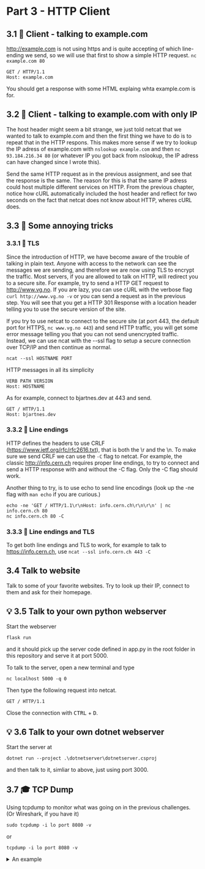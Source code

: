 # Part 3 - HTTP Client

## 3.1 🧱 Client  - talking to example.com
http://example.com is not using https and is quite accepting of which line-ending we send, so we will use that first to show a simple HTTP request.
```nc example.com 80```

```
GET / HTTP/1.1
Host: example.com
```

You should get a response with some HTML explaing whta example.com is for.

## 3.2 🧱 Client  - talking to example.com with only IP
The host header might seem a bit strange, we just told netcat that we wanted to talk to example.com and then the first thing we have to do is to repeat that in the HTTP respons. This makes more sense if we try to lookup the IP adress of example.com with ```nslookup example.com``` and then ```nc 93.184.216.34 80``` (or whatever IP you got back from nslookup, the IP adress can have changed since I wrote this).

Send the same HTTP request as in the previous assignment, and see that the response is the same. The reason for this is that the same IP adress could host multiple different services on HTTP. From the previous chapter, notice how cURL automatically included the host header and reflect for two seconds on the fact that netcat does not know about HTTP, wheres cURL does.

## 3.3 🧱 Some annoying tricks

### 3.3.1 🧱 TLS

Since the introduction of HTTP, we have become aware of the trouble of talking in plain text. Anyone with access to the network can see the messages we are sending, and therefore we are now using TLS to encrypt the traffic. Most servers, if you are allowed to talk on HTTP, will redirect you to a secure site. For example, try to send a HTTP GET request to http://www.vg.no. If you are lazy, you can use cURL with the verbose flag ```curl http://www.vg.no -v``` or you can send a request as in the previous step. You will see that you get a HTTP 301 Response with a location header telling you to use the secure version of the site.

If you try to use netcat to connect to the secure site (at port 443, the default port for HTTPS, ```nc www.vg.no 443```) and send HTTP traffic, you will get some error message telling you that you can not send unencrypted traffic. Instead, we can use ncat with the --ssl flag to setup a secure connection over TCP/IP and then continue as normal.

```ncat --ssl HOSTNAME PORT```

HTTP messages in all its simplicity
```
VERB PATH VERSION
Host: HOSTNAME
```
As for example, connect to bjartnes.dev at 443 and send.
```
GET / HTTP/1.1
Host: bjartnes.dev
```

### 3.3.2 🧱 Line endings
HTTP defines the headers to use CRLF (https://www.ietf.org/rfc/rfc2616.txt), that is both the \r and the \n. To make sure we send CRLF we can use the ```-C``` flag to netcat. 
For example, the classic http://info.cern.ch requires proper line endings, to try to connect and send a HTTP response with and without the -C flag. Only the -C flag should work.

Another thing to try, is to use echo to send line encodings (look up the -ne flag with ```man echo``` if you are curious.)
```
echo -ne 'GET / HTTP/1.1\r\nHost: info.cern.ch\r\n\r\n' | nc info.cern.ch 80
nc info.cern.ch 80 -C
```

### 3.3.3 🧱 Line endings and TLS
To get both line endings and TLS to work, for example to talk to https://info.cern.ch, use
```ncat --ssl info.cern.ch 443 -C```

## 3.4 Talk to website
Talk to some of your favorite websites. Try to look up their IP, connect to them and ask for their homepage.


## 💡 3.5 Talk to your own python webserver

Start the webserver
```
flask run
```
and it should pick up the server code defined in app.py in the root folder in this repository and serve it at port 5000.

To talk to the server, open a new terminal and type
```
nc localhost 5000 -q 0
```

Then type the following request into netcat.
```
GET / HTTP/1.1
```
Close the connection with <kbd>CTRL</kbd> + <kbd>D</kbd>.


## 💡 3.6 Talk to your own dotnet webserver

Start the server at 
```
dotnet run --project .\dotnetserver\dotnetserver.csproj
```
and then talk to it, simliar to above, just using port 3000.

## 3.7 🎓 TCP Dump

Using tcpdump to monitor what was going on in the previous challenges. (Or Wireshark, if you have it) 
```
sudo tcpdump -i lo port 8080 -v
```
or 
```
tcpdump -i lo port 8080 -v
```

<details>
    <summary>An example</summary>

https://user-images.githubusercontent.com/1174441/219039131-e325d2b2-d3c2-47c3-bffe-f1d2d468b181.mp4
</details>
